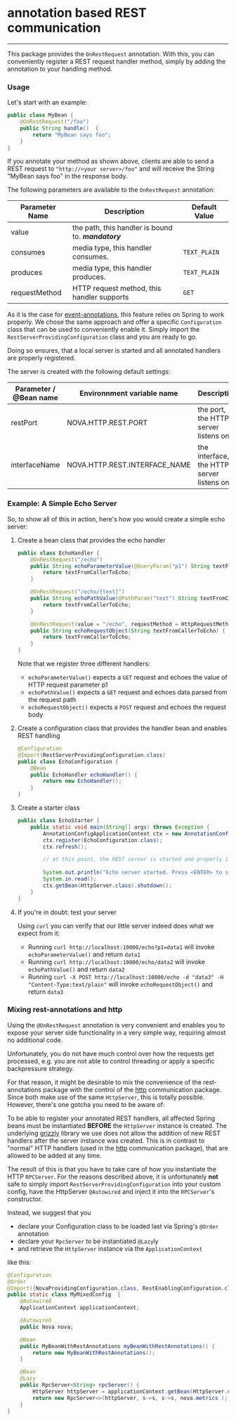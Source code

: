 # annotation based REST communication

---

This package provides the ```OnRestRequest``` annotation. With this, you can conveniently register a REST request
handler method, simply by adding the annotation to your handling method. 

### Usage

Let's start with an example:

```Java
public class MyBean {
    @OnRestRequest("/foo")
    public String handle()  {
        return "MyBean says foo";
    }
}
```

If you annotate your method as shown above, clients are able to send a REST request to ```"http://<your server>/foo"``` 
and will receive the String "MyBean says foo" in the response body.

The following parameters are available to the ```OnRestRequest``` annotation:

| Parameter Name | Description | Default Value |
|----------------|-------------|---------------|
| value | the path, this handler is bound to. ___mandatory___ |  |
| consumes | media type, this handler consumes. | ```TEXT_PLAIN``` |
| produces | media type, this handler produces. | ```TEXT_PLAIN``` |
| requestMethod | HTTP request method, this handler supports | ```GET``` |

 
As it is the case for [event-annotations](../event-annotations/README.md), this feature relies on Spring
to work properly. We chose the same approach and offer a specific ```Configuration``` class that 
can be used to conveniently enable it. Simply import the ```RestServerProvidingConfiguration``` class and you are
ready to go.
 
Doing so ensures, that a local server is started and all annotated handlers are properly registered.
 
The server is created with the following default settings:

| Parameter / @Bean name | Environnment variable name    | Description                               | Default value |
|------------------------|-------------------------------|-------------------------------------------|---------------|
| restPort               | NOVA.HTTP.REST.PORT           | the port, the HTTP server listens on      | 10000         |
| interfaceName          | NOVA.HTTP.REST.INTERFACE_NAME | the interface, the HTTP server listens on | "0.0.0.0"     |


### Example: A Simple Echo Server
So, to show all of this in action, here's how you would create a simple echo server:

1. Create a bean class that provides the echo handler
    
    ```Java
    public class EchoHandler {
        @OnRestRequest("/echo")
        public String echoParameterValue(@QueryParam("p1") String textFromCallerToEcho) {
            return textFromCallerToEcho;
        }
    
        @OnRestRequest("/echo/{text}")
        public String echoPathValue(@PathParam("text") String textFromCallerToEcho) {
            return textFromCallerToEcho;
        }
    
        @OnRestRequest(value = "/echo", requestMethod = HttpRequestMethod.POST)
        public String echoRequestObject(String textFromCallerToEcho) {
            return textFromCallerToEcho;
        }
    }
    ```
    
    Note that we register three different handlers:
    * ```echoParameterValue()``` expects a ```GET``` request and echoes the value of HTTP request parameter p1
    * ```echoPathValue()``` expects a ```GET``` request and echoes data parsed from the request path
    * ```echoRequestObject()``` expects a ```POST``` request and echoes the request body
    
1. Create a configuration class that provides the handler bean and enables REST handling
    
    ```Java
    @Configuration
    @Import(RestServerProvidingConfiguration.class)
    public class EchoConfiguration {
        @Bean
        public EchoHandler echoHandler() {
            return new EchoHandler();
        }
    }
    ```
    
1. Create a starter class
    
    ```Java
    public class EchoStarter {
        public static void main(String[] args) throws Exception {
            AnnotationConfigApplicationContext ctx = new AnnotationConfigApplicationContext();
            ctx.register(EchoConfiguration.class);
            ctx.refresh();
    
            // at this point, the REST server is started and properly initialized
            
            System.out.println("Echo server started. Press <ENTER> to stop the server...");
            System.in.read();
            ctx.getBean(HttpServer.class).shutdown();
        }
    }
    ```
        
1. If you're in doubt: test your server

   Using ```curl``` you can verify that our little server indeed does what we expect from it:
   
   * Running ```curl http://localhost:10000/echo?p1=data1``` will invoke ```echoParameterValue()``` 
   and return ```data1```
   * Running ```curl http://localhost:10000/echo/data2``` will invoke ```echoPathValue()``` 
   and return ```data2```
   * Running ```curl -X POST http://localhost:10000/echo -d "data3" -H "Content-Type:text/plain"```
    will invoke ```echoRequestObject()``` and return ```data3```
     
### Mixing rest-annotations and http

Using the ```@OnRestRequest``` annotation is very convenient and enables you to expose your server
side functionality in a very simple way, requiring almost no additional code. 

Unfortunately, you do not have much control over how the requests get processed, e.g. you are
not able to control threading or apply a specific backpressure strategy.

For that reason, it might be desirable to mix the convenience of the rest-annotations package with 
the control of the [http](../http/README-md) communication package. Since both make use of the same 
```HttpServer```, this is totally possible. However, there's one gotcha you need to be aware of:

To be able to register your annotated REST handlers, all affected Spring beans must be instantiated
__BEFORE__ the ```HttpServer``` instance is created. The underlying [grizzly](https://javaee.github.io/grizzly/) 
library we use does not allow the addition of new REST handlers after the server instance was created. This is in 
contrast to "normal" HTTP handlers (used in the [http](../http/README-md) communication package), 
that are allowed to be added at any time.

The result of this is that you have to take care of how you instantiate the HTTP ```RPCServer```. For the reasons described
above, it is unfortunately __not__ safe to simply import ```RestServerProvidingConfiguration``` into your custom config, have
the HttpServer ```@Autowired``` and inject it into the ```RPCServer```'s constructor.

Instead, we suggest that you
* declare your Configuration class to be loaded last via Spring's ```@Order``` annotation
* declare your ```RpcServer``` to be instantiated ```@Lazy```ly
* and retrieve the ```HttpServer``` instance via the ```ApplicationContext```

like this:

```Java
@Configuration
@Order
@Import({NovaProvidingConfiguration.class, RestEnablingConfiguration.class})
public static class MyMixedConfig  {
    @Autowired
    ApplicationContext applicationContext;

    @Autowired
    public Nova nova;

    @Bean
    public MyBeanWithRestAnnotations myBeanWithRestAnnotations() {
        return new MyBeanWithRestAnnotations();
    }

    @Bean
    @Lazy
    public RpcServer<String> rpcServer() {
        HttpServer httpServer = applicationContext.getBean(HttpServer.class);
        return new RpcServer<>(httpServer, s->s, s->s, nova.metrics );
    }
}
```

